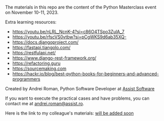 The materials in this repo are the content of the Python Masterclass event on November 10-11, 2023.

Extra learning resources:
* https://youtu.be/nLRL_NcnK-4?si=c86O4TSpo3ZulA_7
* https://youtu.be/rfscVS0vtbw?si=pCgWKS9d6ab35XQ-
* https://docs.djangoproject.com/
* https://fastapi.tiangolo.com/
* https://restfulapi.net/
* https://www.django-rest-framework.org/
* https://refactoring.guru
* https://sourcemaking.com
* https://hackr.io/blog/best-python-books-for-beginners-and-advanced-programmers

Created by Andrei Roman, Python Software Developer at [Assist Software](https://assist-software.net/)

If you want to execute the practical cases and have problems, you can contact me at andrei.roman@assist.ro.

Here is the link to my colleague's materials: [will be added soon](https://assist-software.net/) 
